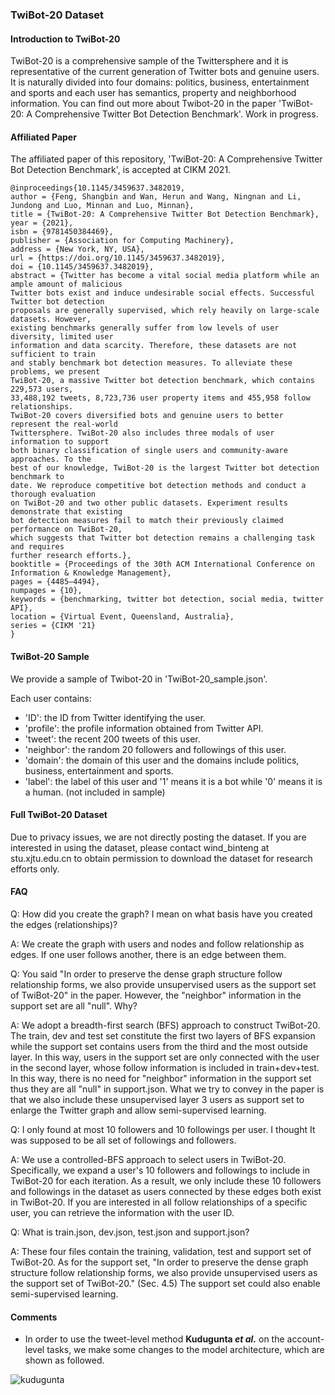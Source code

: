 ### TwiBot-20 Dataset

#### Introduction to TwiBot-20
TwiBot-20 is a comprehensive sample of the Twittersphere and it is representative of the current generation of Twitter bots and genuine users. It is naturally divided into four domains: politics, business, entertainment and sports and each user has semantics, property and neighborhood information. You can find out more about Twibot-20 in the paper 'TwiBot-20: A Comprehensive Twitter Bot Detection Benchmark'. Work in progress.

#### Affiliated Paper
The affiliated paper of this repository, 'TwiBot-20: A Comprehensive Twitter Bot Detection Benchmark', is accepted at CIKM 2021.

```
@inproceedings{10.1145/3459637.3482019,
author = {Feng, Shangbin and Wan, Herun and Wang, Ningnan and Li, Jundong and Luo, Minnan and Luo, Minnan},
title = {TwiBot-20: A Comprehensive Twitter Bot Detection Benchmark},
year = {2021},
isbn = {9781450384469},
publisher = {Association for Computing Machinery},
address = {New York, NY, USA},
url = {https://doi.org/10.1145/3459637.3482019},
doi = {10.1145/3459637.3482019},
abstract = {Twitter has become a vital social media platform while an ample amount of malicious
Twitter bots exist and induce undesirable social effects. Successful Twitter bot detection
proposals are generally supervised, which rely heavily on large-scale datasets. However,
existing benchmarks generally suffer from low levels of user diversity, limited user
information and data scarcity. Therefore, these datasets are not sufficient to train
and stably benchmark bot detection measures. To alleviate these problems, we present
TwiBot-20, a massive Twitter bot detection benchmark, which contains 229,573 users,
33,488,192 tweets, 8,723,736 user property items and 455,958 follow relationships.
TwiBot-20 covers diversified bots and genuine users to better represent the real-world
Twittersphere. TwiBot-20 also includes three modals of user information to support
both binary classification of single users and community-aware approaches. To the
best of our knowledge, TwiBot-20 is the largest Twitter bot detection benchmark to
date. We reproduce competitive bot detection methods and conduct a thorough evaluation
on TwiBot-20 and two other public datasets. Experiment results demonstrate that existing
bot detection measures fail to match their previously claimed performance on TwiBot-20,
which suggests that Twitter bot detection remains a challenging task and requires
further research efforts.},
booktitle = {Proceedings of the 30th ACM International Conference on Information & Knowledge Management},
pages = {4485–4494},
numpages = {10},
keywords = {benchmarking, twitter bot detection, social media, twitter API},
location = {Virtual Event, Queensland, Australia},
series = {CIKM '21}
}

```

#### TwiBot-20 Sample
We provide a sample of Twibot-20 in 'TwiBot-20_sample.json'. 

Each user contains:
- 'ID': the ID from Twitter identifying the user.
- 'profile': the profile information obtained from Twitter API.
- 'tweet': the recent 200 tweets of this user.
- 'neighbor': the random 20 followers and followings of this user.
- 'domain': the domain of this user and the domains include politics, business, entertainment and sports.
- 'label': the label of this user and '1' means it is a bot while '0' means it is a human. (not included in sample)

#### Full TwiBot-20 Dataset
Due to privacy issues, we are not directly posting the dataset. If you are interested in using the dataset, please contact wind_binteng at stu.xjtu.edu.cn to obtain permission to download the dataset for research efforts only. 

#### FAQ
Q: How did you create the graph? I mean on what basis have you created the edges (relationships)?

A: We create the graph with users and nodes and follow relationship as edges. If one user follows another, there is an edge between them.

Q: You said "In order to preserve the dense graph structure follow relationship forms, we also provide unsupervised users as the support set of TwiBot-20" in the paper. However, the "neighbor" information in the support set are all "null". Why?

A: We adopt a breadth-first search (BFS) approach to construct TwiBot-20. The train, dev and test set constitute the first two layers of BFS expansion while the support set contains users from the third and the most outside layer. In this way, users in the support set are only connected with the user in the second layer, whose follow information is included in train+dev+test. In this way, there is no need for "neighbor" information in the support set thus they are all "null" in support.json. What we try to convey in the paper is that we also include these unsupervised layer 3 users as support set to enlarge the Twitter graph and allow semi-supervised learning.

Q: I only found at most 10 followers and 10 followings per user. I thought It was supposed to be all set of followings and followers.

A: We use a controlled-BFS approach to select users in TwiBot-20. Specifically, we expand a user's 10 followers and followings to include in TwiBot-20 for each iteration. As a result, we only include these 10 followers and followings in the dataset as users connected by these edges both exist in TwiBot-20. If you are interested in all follow relationships of a specific user, you can retrieve the information with the user ID.

Q: What is train.json, dev.json, test.json and support.json?

A: These four files contain the training, validation, test and support set of TwiBot-20. As for the support set, "In order to preserve the dense graph structure follow relationship forms, we also provide unsupervised users as the support set of TwiBot-20." (Sec. 4.5) The support set could also enable semi-supervised learning.


#### Comments
- In order to use the tweet-level method **Kudugunta _et al._** on the account-level tasks, we make some changes to the model architecture, which are shown as followed.

![kudugunta](https://user-images.githubusercontent.com/67635761/160760009-2413509e-125a-4ef2-8676-112cf35db018.png)

